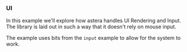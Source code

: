 ### UI 
In this example we'll explore how astera handles UI Rendering and Input.  
The library is laid out in such a way that it doesn't rely on mouse input. 

The example uses bits from the `input` example to allow for the system to work.
